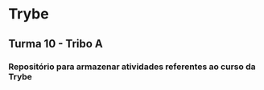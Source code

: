 # Trybe #
## Turma 10 - Tribo A ##
### Repositório para armazenar atividades referentes ao curso da Trybe ###
